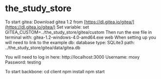 # the_study_store
To start gitea:
Download gitea 1.2 from [https://dl.gitea.io/gitea/](https://dl.gitea.io/gitea/)
Set variable:
set GITEA_CUSTOM=../the_study_store/gitea/custom
Then run the exe file in terminal with: gitea-1.2-windows-4.0-amd64.exe web
When setting up you will need to link to the example db:
database type: SQLite3
path: ../the_study_store/gitea/data/gitea.db

You will need to log in here:
http://localhost:3000 
Username: moxy
Password: testing

To start backbone:
cd client
npm install
npm start
